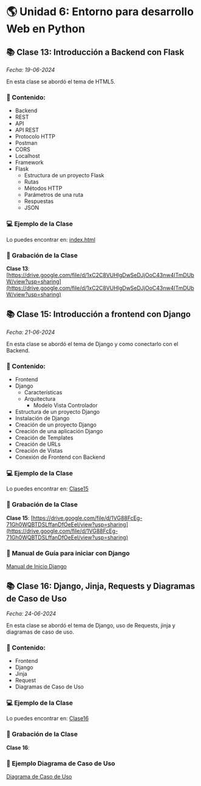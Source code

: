 # 🌎 Unidad 6: Entorno para desarrollo Web en Python

## 📚 Clase 13: Introducción a Backend con Flask

_Fecha: 19-06-2024_

En esta clase se abordó el tema de HTML5.

### 📖 Contenido:

- Backend
- REST
- API
- API REST
- Protocolo HTTP
- Postman
- CORS
- Localhost
- Framework
- Flask
    - Estructura de un proyecto Flask
    - Rutas
    - Métodos HTTP
    - Parámetros de una ruta
    - Respuestas
    - JSON

### 💻 Ejemplo de la Clase

Lo puedes encontrar en:  [index.html](./index.html)

### 🎥 Grabación de la Clase
**Clase 13**: [https://drive.google.com/file/d/1xC2C8VUHlgDwSeDJjOoC43nw4ITmDUbW/view?usp=sharing](https://drive.google.com/file/d/1xC2C8VUHlgDwSeDJjOoC43nw4ITmDUbW/view?usp=sharing)

## 📚 Clase 15: Introducción a frontend con Django

_Fecha: 21-06-2024_

En esta clase se abordó el tema de Django y como conectarlo con el Backend.

### 📖 Contenido:

- Frontend
- Django
    - Características
    - Arquitectura
        - Modelo Vista Controlador
- Estructura de un proyecto Django
- Instalación de Django
- Creación de un proyecto Django
- Creación de una aplicación Django
- Creación de Templates
- Creación de URLs
- Creación de Vistas
- Conexión de Frontend con Backend

### 💻 Ejemplo de la Clase

Lo puedes encontrar en:  [Clase15](./Clase15)

### 🎥 Grabación de la Clase
**Clase 15**: [https://drive.google.com/file/d/1VG88FcEg-71Gh0WQBTDSLffanDfOeEel/view?usp=sharing](https://drive.google.com/file/d/1VG88FcEg-71Gh0WQBTDSLffanDfOeEel/view?usp=sharing)

### 📑 Manual de Guía para iniciar con Django
[Manual de Inicio Django](./Manual%20de%20Inicio%20Django.md)

## 📚 Clase 16: Django, Jinja, Requests y Diagramas de Caso de Uso

_Fecha: 24-06-2024_

En esta clase se abordó el tema de Django, uso de Requests, jinja y diagramas de caso de uso.

### 📖 Contenido:

- Frontend
- Django
- Jinja
- Request
- Diagramas de Caso de Uso

### 💻 Ejemplo de la Clase

Lo puedes encontrar en:  [Clase16](./Clase16)

### 🎥 Grabación de la Clase
**Clase 16**: []()

### 📑 Ejemplo Diagrama de Caso de Uso
[Diagrama de Caso de Uso](https://drive.google.com/file/d/1sOLqy4w9w8S2l2oj8vXeTpSukvkLUYu4/view?usp=sharing)
